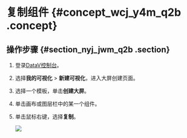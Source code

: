 # 复制组件 {#concept_wcj_y4m_q2b .concept}

## 操作步骤 {#section_nyj_jwm_q2b .section}

1.  登录[DataV控制台](https://datav.alibabacloud.com/)。
2.  选择**我的可视化** \> **新建可视化**，进入大屏创建页面。
3.  选择一个模板，单击**创建大屏**。
4.  单击画布或图层栏中的某一个组件。
5.  单击鼠标右键，选择**复制**。

    ![](http://static-aliyun-doc.oss-cn-hangzhou.aliyuncs.com/assets/img/16559/15583459588134_zh-CN.png)


